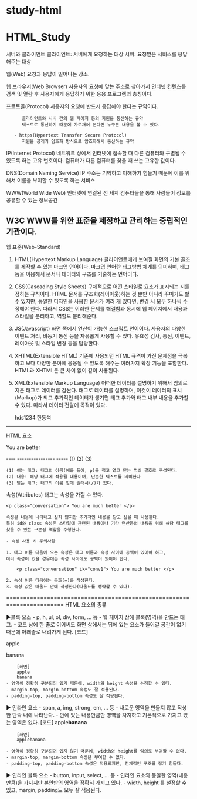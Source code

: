 # study-html

# HTML_Study

서버와 클라이언트
   클라이언트: 서버에게 요청하는 대상
   서버: 요청받은 서비스를 응답해주는 대상

   웹(Web)
   요청과 응답이 일어나는 장소.

웹 브라우저(Web Browser)
   사용자의 요청에 맞는 주소로 찾아가서 인터넷 컨텐츠를 검색 및 열람 후
   사용자에게 응답하기 위한 응용 프로그램의 총칭이다.

프로토콜(Protocol)
   사용자의 요청에 반드시 응답해야 한다는 규약이다.

```text - http(Hypertext Transfer Protocol)
      클라이언트와 서버 간의 웹 페이지 등의 자원을 통신하는 규약
      텍스트로 통신하기 때문에 가로채어 본다면 누구든 내용을 볼 수 있다.

   - https(Hypertext Transfer Secure Protocol)
      자원을 공개키 암호화 방식으로 암호화해서 통신하는 규약
```

IP(Internet Protocol)
   네트워크 상에서 인터넷에 접속할 때 다른 컴퓨터와 구별될 수 있도록 하는 고유 번호이다.
   컴퓨터가 다른 컴퓨터를 찾을 때 쓰는 고유한 값이다.

DNS(Domain Naming Service)
   IP 주소는 기억하고 이해하기 힘들기 때문에 이를 위해서 이름을 부여할 수 있도록 하는 서비스

WWW(World Wide Web)
   인터넷에 연결된 전 세계 컴퓨터들을 통해 사람들이 정보를 공유할 수 있는 정보공간

W3C
   WWW를 위한 표준을 제정하고 관리하는 중립적인 기관이다.
-------------------------------------------------------------------------------------------------------------------------------------
웹 표준(Web-Standard)

   1. HTML(Hypertext Markup Language)
      클라이언트에게 보여질 화면의 기본 골조를 제작할 수 있는 마크업 언어이다.
      마크업 언어란 태그방법 체계를 의미하며, 태그 등을 이용해서 문서나 데이터의
      구조를 기술하는 언어이다.

   2. CSS(Cascading Style Sheets)
      구체적으로 어떤 스타일로 요소가 표시되는 지를 정하는 규칙이다.
      HTML 문서를 구조화(레이아웃)하는 것 뿐만 아니라 꾸미기도 할 수 있지만,
      동일한 디자인을 사용한 문서가 여러 개 있다면, 변경 시 모두 하나씩 수정해야 한다.
      따라서 CSS는 이러한 문제를 해결함과 동시에 웹 페이지에서 내용과 스타일을 분리하고,
      역할도 분리해준다.

   3. JS(Javascript)
      화면 쪽에서 연산이 가능한 스크립트 언어이다.
      사용자의 다양한 이벤트 처리, 비동기 통신 등을 자유롭게 사용할 수 있다.
      유효성 검사, 통신, 이벤트, 레이아웃 및 스타일 변경 등을 담당한다.

   4. XHTML(Extensible HTML)
      기존에 사용되던 HTML 규격이 가진 문제점을 극복하고 보다 다양한 분야에 응용될 수 있도록
      해주는 여러가지 확장 기능을 포함한다.
      HTML과 XHTML은 큰 차이 없이 같이 사용된다.

   5. XML(Extensible Markup Language)
      어떠한 데이터를 설명하기 위해서 임의로 지은 태그로 데이터를 감싼다.
      태그로 데이터를 설명하며, 이것이 데이터의 표시(Markup)가 되고 추가적인 데이터가 생기면
      태그 추가와 태그 내부 내용을 추가할 수 있다.
      따라서 데이터 전달에 목적이 있다.

      <?xml version="1.0">
      <user>
         <user-id>hds1234</user-id>
         <name>한동석</name>
      </user>
-------------------------------------------------------------------------------------------------------------------------------------
HTML 요소
	<p> You are better </p>
	----   ----------------  -----
	 (1)           (2)           (3)
	
	(1) 여는 태그: 태그의 이름(예를 들어, p)을 적고 열고 닫는 꺽쇠 괄호로 구성된다.
	(2) 내용: 해당 태그에 적용될 내용이며, 단순한 텍스트를 의미한다
	(3) 닫는 태그: 태그의 이름 앞에 슬래시(/)가 있다.

속성(Attributes)
	태그는 속성을 가질 수 있다. 

	<p class="conversation"> You are much better </p>

	속성은 내용에 나타내고 싶지 않지만 추가적인 내용을 담고 싶을 때 사용한다.
	특히 id와 class 속성은 스타일에 관련된 내용이나 기타 연산등의 내용을 위해 해당 태그를 
	찾을 수 있는 구분점 역할을 수행한다.

	- 속성 사용 시 주의사항

	1. 태그 이름 다음에 오는 속성은 태그 이름과 속성 사이에 공백이 있어야 하고,
	여러 속성이 있을 경우에는 속성 사이에도 공백이 있어야 한다.

		<p class="conversation" ik="conv1"> You are much better </p>

	2. 속성 이름 다음에는 등호(=)를 작성한다.
	3. 속성 값은 따옴표 안에 작성한다(따옴표를 생략할 수 있다).
=======================================================================
HTML 요소의 종류

▶블록 요소
	- p, h, ul, ol, div, form, ... 등
	- 웹 페이지 상에 블록(영역)을 만드는 태그.
	- 코드 상에 한 줄로 이어써도 화면 상에서는 뒤에 있는 요소가 들어갈 공간이 없기 때문에
	  아래줄로 내려가게 된다.
		[코드]
		<p>apple</p><p>banana</p>
	
		[화면]
		apple
		banana
	- 영역이 정확히 구분되어 있기 때문에, width와 height 속성을 수정할 수 있다.
	- margin-top, margin-bottom 속성도 잘 적용된다.
	- padding-top, padding-bottom 속성도 잘 적용된다.

▶ 인라인 요소
	- span, a, img, strong, em, ... 등
	- 새로운 영역을 만들지 않고 작성한 단락 내에 나타난다.
	- 안에 있는 내용만큼만 영역을 차지하고 기본적으로 가지고 있는 영역은 없다.
		[코드]
		<span>apple</span><strong>banana</strong>

		[화면]
		applebanana

	- 영역이 정확히 구분되어 있지 않기 때문에, width와 height를 임의로 부여할 수 없다.
	- margin-top, margin-bottom 속성은 부여할 수 없다.
	- padding-top, padding-bottom 속성은 적용되지만, 전체적인 구조를 잡기 힘들다.

▶ 인라인 블록 요소
	- button, input, select, ... 등
	- 인라인 요소와 동일한 영역(내용만큼)을 가지지만 본인만의 영역을 정확히 가지고 있다.
	- width, height 를 설정할 수 있고, margin, padding도 모두 잘 적용된다.
